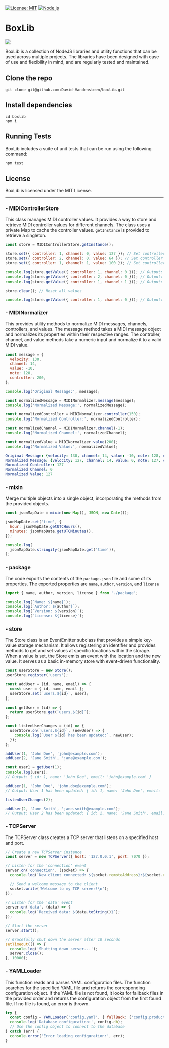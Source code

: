 [![License: MIT](https://img.shields.io/badge/License-MIT-yellow.svg)](https://opensource.org/licenses/MIT)
[![Node.js](https://img.shields.io/badge/Node.js-18.x-green.svg)](https://nodejs.org/en/download/)

# BoxLib
![](https://i.ibb.co/qksp4sZ/boxlib.png)

BoxLib is a collection of NodeJS libraries and utility functions that can be used across multiple projects.
The libraries have been designed with ease of use and flexibility in mind, and are regularly tested and maintained.

## Clone the repo
```
git clone git@github.com:David-Vandensteen/boxlib.git
```

## Install dependencies
```
cd boxlib
npm i
```

## Running Tests
BoxLib includes a suite of unit tests that can be run using the following command:
```
npm test
```

## License
BoxLib is licensed under the MIT License.

***
### - MIDIControllerStore
This class manages MIDI controller values.
It provides a way to store and retrieve MIDI controller values for different channels.
The class uses a private Map to cache the controller values.
`getInstance` is provided to retrieve a singleton.

```javascript
const store = MIDIControllerStore.getInstance();

store.set({ controller: 1, channel: 0, value: 127 }); // Set controller 1 on channel 0 to 127
store.set({ controller: 2, channel: 0, value: 64 }); // Set controller 2 on channel 0 to 64
store.set({ controller: 1, channel: 1, value: 100 }); // Set controller 1 on channel 1 to 100

console.log(store.getValue({ controller: 1, channel: 0 })); // Output: 127
console.log(store.getValue({ controller: 2, channel: 0 })); // Output: 64
console.log(store.getValue({ controller: 1, channel: 1 })); // Output: 100

store.clear(); // Reset all values

console.log(store.getValue({ controller: 1, channel: 0 })); // Output: 0 (default value)
```

### - MIDINormalizer
This provides utility methods to normalize MIDI messages, channels, controllers, and values.
The message method takes a MIDI message object and normalizes its properties within their respective ranges.
The controller, channel, and value methods take a numeric input and normalize it to a valid MIDI value.

```javascript
const message = {
  velocity: 130,
  channel: 14,
  value: -10,
  note: 128,
  controller: 200,
};

console.log('Original Message:', message);

const normalizedMessage = MIDINormalizer.message(message);
console.log('Normalized Message:', normalizedMessage);

const normalizedController = MIDINormalizer.controller(150);
console.log('Normalized Controller:', normalizedController);

const normalizedChannel = MIDINormalizer.channel(-1);
console.log('Normalized Channel:', normalizedChannel);

const normalizedValue = MIDINormalizer.value(200);
console.log('Normalized Value:', normalizedValue);
```
```yaml
Original Message: {velocity: 130, channel: 14, value: -10, note: 128, controller: 200}
Normalized Message: {velocity: 127, channel: 14, value: 0, note: 127, controller: 127}
Normalized Controller: 127
Normalized Channel: 0
Normalized Value: 127
```

### - mixin
Merge multiple objects into a single object, incorporating the methods from the provided objects.
```javascript
const jsonMapDate = mixin(new Map(), JSON, new Date());

jsonMapDate.set('time', {
  hour: jsonMapDate.getUTCHours(),
  minutes: jsonMapDate.getUTCMinutes(),
});

console.log(
  jsonMapDate.stringify(jsonMapDate.get('time')),
);
```


### - package
The code exports the contents of the `package.json` file and some of its properties.
The exported properties are `name`, `author`, `version`, and `license`
```javascript
import { name, author, version, license } from './package';

console.log(`Name: ${name}`);
console.log(`Author: ${author}`);
console.log(`Version: ${version}`);
console.log(`License: ${license}`);
```

### - store
The Store class is an EventEmitter subclass that provides a simple key-value storage mechanism. It allows registering an identifier and provides methods to get and set values at specific locations within the storage. When a value is set, the Store emits an event with the location and the new value. It serves as a basic in-memory store with event-driven functionality.
```javascript
const userStore = new Store();
userStore.register('users');

const addUser = (id, name, email) => {
  const user = { id, name, email };
  userStore.set(`users.${id}`, user);
};

const getUser = (id) => {
  return userStore.get(`users.${id}`);
};

const listenUserChanges = (id) => {
  userStore.on(`users.${id}`, (newUser) => {
    console.log(`User ${id} has been updated:`, newUser);
  });
};

addUser(1, 'John Doe', 'john@example.com');
addUser(2, 'Jane Smith', 'jane@example.com');

const user1 = getUser(1);
console.log(user1);
// Output: { id: 1, name: 'John Doe', email: 'john@example.com' }

addUser(1, 'John Doe', 'john.doe@example.com');
// Output: User 1 has been updated: { id: 1, name: 'John Doe', email: 'john.doe@example.com' }

listenUserChanges(2);

addUser(2, 'Jane Smith', 'jane.smith@example.com');
// Output: User 2 has been updated: { id: 2, name: 'Jane Smith', email: 'jane.smith@example.com' }
```

### - TCPServer
The TCPServer class creates a TCP server that listens on a specified host and port.
```javascript
// Create a new TCPServer instance
const server = new TCPServer({ host: '127.0.0.1', port: 7070 });

// Listen for the 'connection' event
server.on('connection', (socket) => {
  console.log(`New client connected: ${socket.remoteAddress}:${socket.remotePort}`);

  // Send a welcome message to the client
  socket.write('Welcome to my TCP server!\n');
});

// Listen for the 'data' event
server.on('data', (data) => {
  console.log(`Received data: ${data.toString()}`);
});

// Start the server
server.start();

// Gracefully shut down the server after 10 seconds
setTimeout(() => {
  console.log('Shutting down server...');
  server.close();
}, 10000);
```

### - YAMLLoader
This function reads and parses YAML configuration files.
The function searches for the specified YAML file and returns the corresponding configuration object.
If the YAML file is not found, it looks for fallback files in the provided order and returns the configuration object from the first found file.
If no file is found, an error is thrown.

```javascript
try {
  const config = YAMLLoader('config.yaml', { fallBack: ['config.production.yaml', 'config.default.yaml'] });
  console.log('Database configuration:', config.db);
  // Use the config object to connect to the database
} catch (err) {
  console.error('Error loading configuration:', err);
}
```
